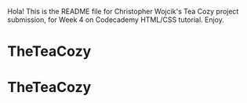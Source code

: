 Hola!  This is the README file for Christopher Wojcik's Tea Cozy project submission, for Week 4 on Codecademy HTML/CSS tutorial. Enjoy.
# TheTeaCozy
# TheTeaCozy
